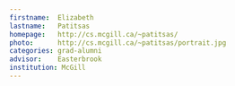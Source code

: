 ```yaml
---
firstname:  Elizabeth
lastname:   Patitsas
homepage:   http://cs.mcgill.ca/~patitsas/
photo:      http://cs.mcgill.ca/~patitsas/portrait.jpg
categories: grad-alumni
advisor:    Easterbrook
institution: McGill
---
```

